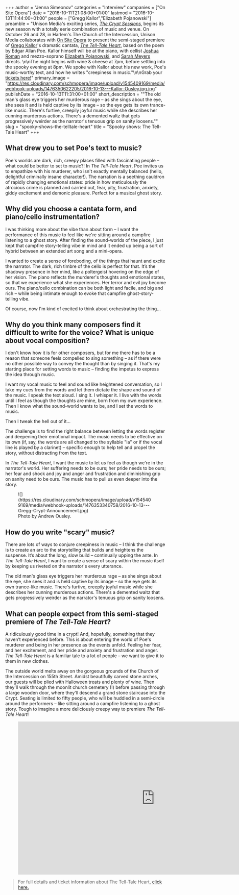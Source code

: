 +++
author = "Jenna Simeonov"
categories = "Interview"
companies = ["On Site Opera"]
date = "2016-10-11T21:08:00+01:00"
lastmod = "2016-10-13T11:44:00+01:00"
people = ["Gregg Kallor","Elizabeth Pojanowski"]
preamble = "Unison Media's exciting series, [*The Crypt Sessions*](http://deathofclassical.com/), begins its new season with a totally eerie combination of music and venue. On October 26 and 28, in Harlem's The Church of the Intercession, Unison Media collaborates with [On Site Opera](http://osopera.org/) to present the semi-staged premiere of [Gregg Kallor](/scene/people/gregg-kallor/)'s dramatic cantata, [*The Tell-Tale Heart*](http://deathofclassical.com/gregg-kallor/), based on the poem by Edgar Allan Poe. Kallor himself will be at the piano, with cellist [Joshua Roman](http://www.joshuaroman.com/) and mezzo-soprano [Elizabeth Pojanowski](/scene/people/elizabeth-pojanowski/), and [Sarah Meyers](http://sarahinameyers.com/) directs. \n\nThe night begins with wine & cheese at 7pm, before settling into the spooky evening at 8pm. We spoke with Kallor about his new work, Poe's music-worthy text, and how he writes \"creepiness in music.\"\n\nGrab your [tickets here!](http://www.eventbrite.com/o/the-crypt-sessions-by-unison-media-8512851732)"
primary_image = "https://res.cloudinary.com/schmopera/image/upload/v1545409169/media/webhook-uploads/1476350622205/2016-10-13---Kallor-Ousley.jpg.jpg"
publishDate = "2016-10-13T11:31:00+01:00"
short_description = "&quot;The old man&#039;s glass eye triggers her murderous rage – as she sings about the eye, she sees it and is held captive by its image – so the eye gets its own trance-like music. There&#039;s furtive, creepily joyful music while she describes her cunning murderous actions. There&#039;s a demented waltz that gets progressively weirder as the narrator&#039;s tenuous grip on sanity loosens.&quot;"
slug = "spooky-shows-the-telltale-heart"
title = "Spooky shows: The Tell-Tale Heart"
+++

## What drew you to set Poe's text to music?

Poe's worlds are dark, rich, creepy places filled with fascinating people – what could be better to set to music?! In *The Tell-Tale Heart*, Poe invites us to empathize with his murderer, who isn't exactly mentally balanced (hello, delightful criminally insane character!). The narration is a seething cauldron of rapidly changing emotional states: pride in how meticulously the atrocious crime is planned and carried out, fear, pity, frustration, anxiety, giddy excitement and demonic pleasure. Perfect for a musical ghost story.

## Why did you choose a cantata form, and piano/cello instrumentation?

I was thinking more about the vibe than about form – I want the performance of this music to feel like we're sitting around a campfire listening to a ghost story. After finding the sound-worlds of the piece, I just kept that campfire story-telling vibe in mind and it ended up being a sort of hybrid between an extended art song and a mini-opera.

I wanted to create a sense of foreboding, of the things that haunt and excite the narrator. The dark, rich timbre of the cello is perfect for that. It’s the shadowy presence in her mind, like a poltergeist hovering on the edge of her vision. The piano reflects the murderer's thoughts and emotional states, so that we experience what she experiences. Her terror and evil joy become ours. The piano/cello combination can be both light and facile, and big and rich – while being intimate enough to evoke that campfire ghost-story-telling vibe.

Of course, now I'm kind of excited to think about orchestrating the thing…

## Why do you think many composers find it difficult to write for the voice? What is unique about vocal composition?

I don't know how it is for other composers, but for me there has to be a reason that someone feels compelled to sing something – as if there were no other possible way to convey the thought than by singing it. That's my starting place for setting words to music – finding the impetus to express the idea through music.

I want my vocal music to feel and sound like heightened conversation, so I take my cues from the words and let them dictate the shape and sound of the music. I speak the text aloud. I sing it. I whisper it. I live with the words until I feel as though the thoughts are mine, born from my own experience. Then I know what the sound-world wants to be, and I set the words to music. 

Then I tweak the hell out of it…

The challenge is to find the right balance between letting the words register and deepening their emotional impact. The music needs to be effective on its own (if, say, the words are all changed to the syllable "la" or if the vocal line is played by a clarinet) – specific enough to help tell and propel the story, without distracting from the text.

In *The Tell-Tale Heart*, I want the music to let us feel as though we're in the narrator's world. Her suffering needs to be ours; her pride needs to be ours; her fear and shock and joy and anger and frustration and diminishing grip on sanity need to be ours. The music has to pull us even deeper into the story.

<figure data-type="image">
![](https://res.cloudinary.com/schmopera/image/upload/v1545409169/media/webhook-uploads/1476353340758/2016-10-13---Gregg-Crypt-Announcement.jpg)
<figcaption>Photo by Andrew Ousley.</figcaption>
</figure>

## How do you write "scary" music?

There are lots of ways to conjure creepiness in music – I think the challenge is to create an arc to the storytelling that builds and heightens the suspense. It’s about the long, slow build – continually upping the ante. In *The Tell-Tale Heart*, I want to create a sense of scary within the music itself by keeping us riveted on the narrator's every utterance. 

The old man's glass eye triggers her murderous rage – as she sings about the eye, she sees it and is held captive by its image – so the eye gets its own trance-like music. There's furtive, creepily joyful music while she describes her cunning murderous actions. There's a demented waltz that gets progressively weirder as the narrator's tenuous grip on sanity loosens.

## What can people expect from this semi-staged premiere of *The Tell-Tale Heart*?

A ridiculously good time in a crypt! And, hopefully, something that they haven’t experienced before. This is about entering the world of Poe's murderer and being in her presence as the events unfold. Feeling her fear, and her excitement, and her pride and anxiety and frustration and anger. *The Tell-Tale Heart* is a familiar tale to a lot of people – we want to give it to them in new clothes.

The outside world melts away on the gorgeous grounds of the Church of the Intercession on 155th Street. Amidst beautifully carved stone arches, our guests will be plied with Halloween treats and plenty of wine. Then they'll walk through the moonlit church cemetery (!) before passing through a large wooden door, where they'll descend a grand stone staircase into the Crypt. Seating is limited to fifty people, who will be huddled in a semi-circle around the performers – like sitting around a campfire listening to a ghost story. Tough to imagine a more deliciously creepy way to premiere *The Tell-Tale Heart*!

<figure data-type="video">
<iframe width="854" height="480" src="https://www.youtube.com/embed/BvSsoGjoJzc" frameborder="0" allowfullscreen></iframe>
</figure>

>For full details and ticket information about The Tell-Tale Heart, [click here.](http://www.eventbrite.com/o/the-crypt-sessions-by-unison-media-8512851732)
